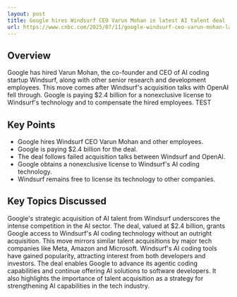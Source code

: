 ```yaml
---
layout: post 
title: Google hires Windsurf CEO Varun Mohan in latest AI talent deal
url: https://www.cnbc.com/2025/07/11/google-windsurf-ceo-varun-mohan-latest-ai-talent-deal-.html?utm_source=tldrnewsletter 
---
```


## Overview

Google has hired Varun Mohan, the co-founder and CEO of AI coding startup Windsurf, along with other senior research and development employees. This move comes after Windsurf's acquisition talks with OpenAI fell through. Google is paying $2.4 billion for a nonexclusive license to Windsurf's technology and to compensate the hired employees. TEST

## Key Points

- Google hires Windsurf CEO Varun Mohan and other employees.
- Google is paying $2.4 billion for the deal.
- The deal follows failed acquisition talks between Windsurf and OpenAI.
- Google obtains a nonexclusive license to Windsurf's AI coding technology.
- Windsurf remains free to license its technology to other companies.

## Key Topics Discussed

Google's strategic acquisition of AI talent from Windsurf underscores the intense competition in the AI sector. The deal, valued at $2.4 billion, grants Google access to Windsurf's AI coding technology without an outright acquisition. This move mirrors similar talent acquisitions by major tech companies like Meta, Amazon and Microsoft. Windsurf's AI coding tools have gained popularity, attracting interest from both developers and investors. The deal enables Google to advance its agentic coding capabilities and continue offering AI solutions to software developers. It also highlights the importance of talent acquisition as a strategy for strengthening AI capabilities in the tech industry.

